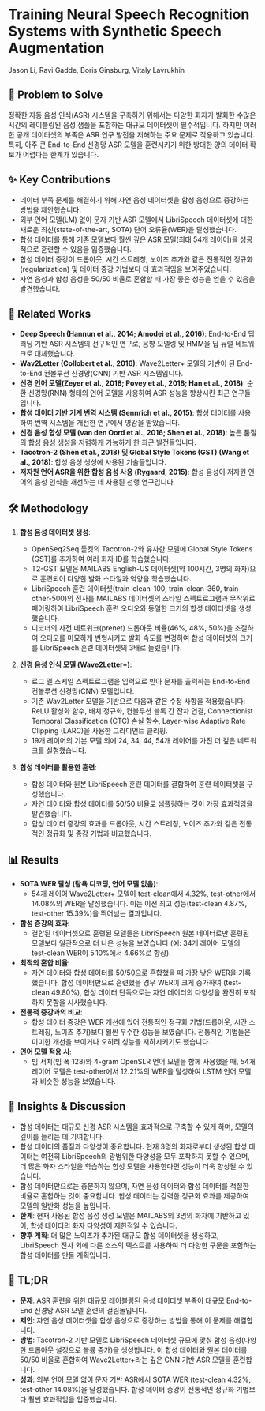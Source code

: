 # Training Neural Speech Recognition Systems with Synthetic Speech Augmentation

Jason Li, Ravi Gadde, Boris Ginsburg, Vitaly Lavrukhin

## 🧩 Problem to Solve

정확한 자동 음성 인식(ASR) 시스템을 구축하기 위해서는 다양한 화자가 발화한 수많은 시간의 레이블링된 음성 샘플을 포함하는 대규모 데이터셋이 필수적입니다. 하지만 이러한 공개 데이터셋의 부족은 ASR 연구 발전을 저해하는 주요 문제로 작용하고 있습니다. 특히, 아주 큰 End-to-End 신경망 ASR 모델을 훈련시키기 위한 방대한 양의 데이터 확보가 어렵다는 한계가 있습니다.

## ✨ Key Contributions

- 데이터 부족 문제를 해결하기 위해 자연 음성 데이터셋을 합성 음성으로 증강하는 방법을 제안했습니다.
- 외부 언어 모델(LM) 없이 문자 기반 ASR 모델에서 LibriSpeech 데이터셋에 대한 새로운 최신(state-of-the-art, SOTA) 단어 오류율(WER)을 달성했습니다.
- 합성 데이터를 통해 기존 모델보다 훨씬 깊은 ASR 모델(최대 54개 레이어)을 성공적으로 훈련할 수 있음을 입증했습니다.
- 합성 데이터 증강이 드롭아웃, 시간 스트레칭, 노이즈 추가와 같은 전통적인 정규화(regularization) 및 데이터 증강 기법보다 더 효과적임을 보여주었습니다.
- 자연 음성과 합성 음성을 50/50 비율로 혼합할 때 가장 좋은 성능을 얻을 수 있음을 발견했습니다.

## 📎 Related Works

- **Deep Speech (Hannun et al., 2014; Amodei et al., 2016)**: End-to-End 딥러닝 기반 ASR 시스템의 선구적인 연구로, 음향 모델링 및 HMM을 딥 뉴럴 네트워크로 대체했습니다.
- **Wav2Letter (Collobert et al., 2016)**: Wave2Letter+ 모델의 기반이 된 End-to-End 컨볼루션 신경망(CNN) 기반 ASR 시스템입니다.
- **신경 언어 모델(Zeyer et al., 2018; Povey et al., 2018; Han et al., 2018)**: 순환 신경망(RNN) 형태의 언어 모델을 사용하여 ASR 성능을 향상시킨 최근 연구들입니다.
- **합성 데이터 기반 기계 번역 시스템 (Sennrich et al., 2015)**: 합성 데이터를 사용하여 번역 시스템을 개선한 연구에서 영감을 받았습니다.
- **신경 음성 합성 모델 (van den Oord et al., 2016; Shen et al., 2018)**: 높은 품질의 합성 음성 생성을 저렴하게 가능하게 한 최근 발전들입니다.
- **Tacotron-2 (Shen et al., 2018) 및 Global Style Tokens (GST) (Wang et al., 2018)**: 합성 음성 생성에 사용된 기술들입니다.
- **저자원 언어 ASR을 위한 합성 음성 사용 (Rygaard, 2015)**: 합성 음성이 저자원 언어의 음성 인식을 개선하는 데 사용된 선행 연구입니다.

## 🛠️ Methodology

1. **합성 음성 데이터셋 생성**:

   - OpenSeq2Seq 툴킷의 Tacotron-2와 유사한 모델에 Global Style Tokens (GST)를 추가하여 여러 화자 ID를 학습했습니다.
   - T2-GST 모델은 MAILABS English-US 데이터셋(약 100시간, 3명의 화자)으로 훈련되어 다양한 발화 스타일과 억양을 학습했습니다.
   - LibriSpeech 훈련 데이터셋(train-clean-100, train-clean-360, train-other-500)의 전사를 MAILABS 데이터셋의 스타일 스펙트로그램과 무작위로 페어링하여 LibriSpeech 훈련 오디오와 동일한 크기의 합성 데이터셋을 생성했습니다.
   - 디코더의 사전 네트워크(prenet) 드롭아웃 비율(46%, 48%, 50%)을 조절하여 오디오를 미묘하게 변형시키고 발화 속도를 변경하여 합성 데이터셋의 크기를 LibriSpeech 훈련 데이터셋의 3배로 늘렸습니다.

2. **신경 음성 인식 모델 (Wave2Letter+)**:

   - 로그 멜 스케일 스펙트로그램을 입력으로 받아 문자를 출력하는 End-to-End 컨볼루션 신경망(CNN) 모델입니다.
   - 기존 Wav2Letter 모델을 기반으로 다음과 같은 수정 사항을 적용했습니다: ReLU 활성화 함수, 배치 정규화, 컨볼루션 블록 간 잔차 연결, Connectionist Temporal Classification (CTC) 손실 함수, Layer-wise Adaptive Rate Clipping (LARC)을 사용한 그라디언트 클리핑.
   - 19개 레이어의 기본 모델 외에 24, 34, 44, 54개 레이어를 가진 더 깊은 네트워크를 실험했습니다.

3. **합성 데이터를 활용한 훈련**:
   - 합성 데이터와 원본 LibriSpeech 훈련 데이터를 결합하여 훈련 데이터셋을 구성했습니다.
   - 자연 데이터와 합성 데이터를 50/50 비율로 샘플링하는 것이 가장 효과적임을 발견했습니다.
   - 합성 데이터 증강의 효과를 드롭아웃, 시간 스트레칭, 노이즈 추가와 같은 전통적인 정규화 및 증강 기법과 비교했습니다.

## 📊 Results

- **SOTA WER 달성 (탐욕 디코딩, 언어 모델 없음)**:
  - 54개 레이어 Wave2Letter+ 모델이 test-clean에서 4.32%, test-other에서 14.08%의 WER을 달성했습니다. 이는 이전 최고 성능(test-clean 4.87%, test-other 15.39%)을 뛰어넘는 결과입니다.
- **합성 증강의 효과**:
  - 결합된 데이터셋으로 훈련된 모델들은 LibriSpeech 원본 데이터로만 훈련된 모델보다 일관적으로 더 나은 성능을 보였습니다 (예: 34개 레이어 모델의 test-clean WER이 5.10%에서 4.66%로 향상).
- **최적의 혼합 비율**:
  - 자연 데이터와 합성 데이터를 50/50으로 혼합했을 때 가장 낮은 WER을 기록했습니다. 합성 데이터만으로 훈련했을 경우 WER이 크게 증가하여 (test-clean 49.80%), 합성 데이터 단독으로는 자연 데이터의 다양성을 완전히 포착하지 못함을 시사했습니다.
- **전통적 증강과의 비교**:
  - 합성 데이터 증강은 WER 개선에 있어 전통적인 정규화 기법(드롭아웃, 시간 스트레칭, 노이즈 추가)보다 훨씬 우수한 성능을 보였습니다. 전통적인 기법들은 미미한 개선을 보이거나 오히려 성능을 저하시키기도 했습니다.
- **언어 모델 적용 시**:
  - 빔 서치(빔 폭 128)와 4-gram OpenSLR 언어 모델을 함께 사용했을 때, 54개 레이어 모델은 test-other에서 12.21%의 WER을 달성하여 LSTM 언어 모델과 비슷한 성능을 보였습니다.

## 🧠 Insights & Discussion

- 합성 데이터는 대규모 신경 ASR 시스템을 효과적으로 구축할 수 있게 하며, 모델의 깊이를 늘리는 데 기여합니다.
- 합성 데이터의 품질과 다양성이 중요합니다. 현재 3명의 화자로부터 생성된 합성 데이터는 여전히 LibriSpeech의 광범위한 다양성을 모두 포착하지 못할 수 있으며, 더 많은 화자 스타일을 학습하는 합성 모델을 사용한다면 성능이 더욱 향상될 수 있습니다.
- 합성 데이터만으로는 충분하지 않으며, 자연 음성 데이터와 합성 데이터를 적절한 비율로 혼합하는 것이 중요합니다. 합성 데이터는 강력한 정규화 효과를 제공하여 모델의 일반화 성능을 높입니다.
- **한계**: 현재 사용된 합성 음성 생성 모델은 MAILABS의 3명의 화자에 기반하고 있어, 합성 데이터의 화자 다양성이 제한적일 수 있습니다.
- **향후 계획**: 더 많은 노이즈가 추가된 대규모 합성 데이터셋을 생성하고, LibriSpeech 전사 외에 다른 소스의 텍스트를 사용하여 더 다양한 구문을 포함하는 합성 데이터를 만들 계획입니다.

## 📌 TL;DR

- **문제**: ASR 훈련을 위한 대규모 레이블링된 음성 데이터셋 부족이 대규모 End-to-End 신경망 ASR 모델 훈련의 걸림돌입니다.
- **제안**: 자연 음성 데이터셋을 합성 음성으로 증강하는 방법을 통해 이 문제를 해결합니다.
- **방법**: Tacotron-2 기반 모델로 LibriSpeech 데이터셋 규모에 맞춰 합성 음성(다양한 드롭아웃 설정으로 볼륨 증가)을 생성합니다. 이 합성 데이터와 원본 데이터를 50/50 비율로 혼합하여 Wave2Letter+라는 깊은 CNN 기반 ASR 모델을 훈련합니다.
- **성과**: 외부 언어 모델 없이 문자 기반 ASR에서 SOTA WER (test-clean 4.32%, test-other 14.08%)을 달성했습니다. 합성 데이터 증강이 전통적인 정규화 기법보다 훨씬 효과적임을 입증했습니다.
